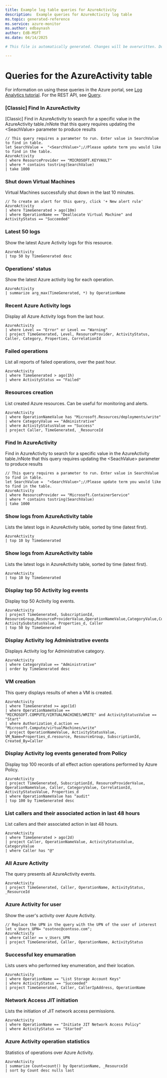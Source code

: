```yaml
---
title: Example log table queries for AzureActivity
description:  Example queries for AzureActivity log table
ms.topic: generated-reference
ms.service: azure-monitor
ms.author: edbaynash
author: EdB-MSFT
ms.date: 04/14/2025

# This file is automatically generated. Changes will be overwritten. Do not change this file directly. 

---
```


# Queries for the AzureActivity table

For information on using these queries in the Azure portal, see [Log Analytics tutorial](/azure/azure-monitor/logs/log-analytics-tutorial). For the REST API, see [Query](/azure/azure-monitor/logs/api/overview).


### [Classic] Find In AzureActivity  


[Classic] Find in AzureActivity to search for a specific value in the AzureActivity table./nNote that this query requires updating the \<SeachValue\> parameter to produce results  

```query
// This query requires a parameter to run. Enter value in SearchValue to find in table.
let SearchValue =  "<SearchValue>";//Please update term you would like to find in the table.
AzureActivity
| where ResourceProvider == "MICROSOFT.KEYVAULT"
| where * contains tostring(SearchValue)
| take 1000
```



### Shut down Virtual Machines  


Virtual Machines successfully shut down in the last 10 minutes.  

```query
// To create an alert for this query, click '+ New alert rule'
AzureActivity
| where TimeGenerated > ago(10m)
| where OperationName == "Deallocate Virtual Machine" and ActivityStatus == "Succeeded" 

```



### Latest 50 logs  


Show the latest Azure Activity logs for this resource.  

```query
AzureActivity 
| top 50 by TimeGenerated desc 
```



### Operations' status  


Show the latest Azure activity log for each operation.  

```query
AzureActivity 
| summarize arg_max(TimeGenerated, *) by OperationName 
```



### Recent Azure Activity logs  


Display all Azure Activity logs from the last hour.  

```query
AzureActivity 
| where Level == "Error" or Level == "Warning"
| project TimeGenerated, Level, ResourceProvider, ActivityStatus, Caller, Category, Properties, CorrelationId 
```



### Failed operations  


List all reports of failed operations, over the past hour.  

```query
AzureActivity 
| where TimeGenerated > ago(1h)  
| where ActivityStatus == "Failed"
```



### Resources creation  


List created Azure resources. Can be useful for monitoring and alerts.  

```query
AzureActivity
| where OperationNameValue has "Microsoft.Resources/deployments/write"
| where CategoryValue == "Administrative"
| where ActivityStatusValue == "Success"
| project Caller, TimeGenerated, _ResourceId

```



### Find In AzureActivity  


Find in AzureActivity to search for a specific value in the AzureActivity table./nNote that this query requires updating the \<SeachValue\> parameter to produce results  

```query
// This query requires a parameter to run. Enter value in SearchValue to find in table.
let SearchValue =  "<SearchValue>";//Please update term you would like to find in the table.
AzureActivity
| where ResourceProvider == "Microsoft.ContainerService"
| where * contains tostring(SearchValue)
| take 1000
```



### Show logs from AzureActivity table  


Lists the latest logs in AzureActivity table, sorted by time (latest first).  

```query
AzureActivity
| top 10 by TimeGenerated
```



### Show logs from AzureActivity table  


Lists the latest logs in AzureActivity table, sorted by time (latest first).  

```query
AzureActivity
| top 10 by TimeGenerated
```



### Display top 50 Activity log events  


Display top 50 Activity log events.  

```query
AzureActivity
| project TimeGenerated, SubscriptionId, ResourceGroup,ResourceProviderValue,OperationNameValue,CategoryValue,CorrelationId,ActivityStatusValue, ActivitySubstatusValue, Properties_d, Caller
| top 50 by TimeGenerated
```



### Display Activity log Administrative events  


Displays Activity log for Administrative category.  

```query
AzureActivity 
| where CategoryValue == "Administrative"
| order by TimeGenerated desc
```



### VM creation  


This query displays results of when a VM is created.  

```query
AzureActivity
| where TimeGenerated >= ago(1d)
| where OperationNameValue == "MICROSOFT.COMPUTE/VIRTUALMACHINES/WRITE" and ActivityStatusValue == "Start"
| where Authorization_d.action == "Microsoft.Compute/virtualMachines/write"
| project OperationNameValue, ActivityStatusValue, VM_Name=Properties_d.resource, ResourceGroup, SubscriptionId, Created_By=Caller
```



### Display Activity log events generated from Policy  


Display top 100 records of all effect action operations performed by Azure Policy.  

```query
AzureActivity
| project TimeGenerated, SubscriptionId, ResourceProviderValue, OperationNameValue, Caller, CategoryValue, CorrelationId, ActivityStatusValue, Properties_d
| where OperationNameValue has "audit"
| top 100 by TimeGenerated desc
```



### List callers and their associated action in last 48 hours  


List callers and their associated action in last 48 hours.  

```query
AzureActivity
| where TimeGenerated > ago(2d)
| project Caller, OperationNameValue, ActivityStatusValue, CategoryValue
| where Caller has "@"
```



### All Azure Activity  


The query presents all AzureActivity events.  

```query
AzureActivity
| project TimeGenerated, Caller, OperationName, ActivityStatus, _ResourceId
```



### Azure Activity for user  


Show the user's activity over Azure Activity.  

```query
// Replace the UPN in the query with the UPN of the user of interest
let v_Users_UPN= "osotnoc@contoso.com";
AzureActivity
| where Caller == v_Users_UPN
| project TimeGenerated, Caller, OperationName, ActivityStatus
```



### Successful key enumaration  


Lists users who performed key enumeration, and their location.  

```query
AzureActivity
| where OperationName == "List Storage Account Keys"
| where ActivityStatus == "Succeeded"
| project TimeGenerated, Caller, CallerIpAddress, OperationName
```



### Network Access JIT initiation  


Lists the initiation of JIT network access permissions.  

```query
AzureActivity
| where OperationName == "Initiate JIT Network Access Policy"
| where ActivityStatus == "Started"
```



### Azure Activity operation statistics  


Statistics of operations over Azure Activity.  

```query
AzureActivity
| summarize Count=count() by OperationName, _ResourceId
| sort by Count desc nulls last
```

